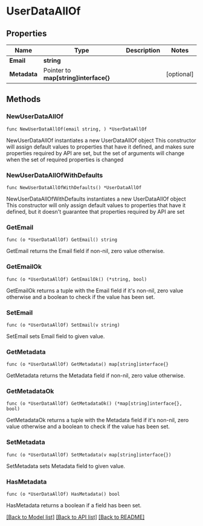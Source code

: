 # UserDataAllOf

## Properties

Name | Type | Description | Notes
------------ | ------------- | ------------- | -------------
**Email** | **string** |  |
**Metadata** | Pointer to **map[string]interface{}** |  | [optional]

## Methods

### NewUserDataAllOf

`func NewUserDataAllOf(email string, ) *UserDataAllOf`

NewUserDataAllOf instantiates a new UserDataAllOf object
This constructor will assign default values to properties that have it defined,
and makes sure properties required by API are set, but the set of arguments
will change when the set of required properties is changed

### NewUserDataAllOfWithDefaults

`func NewUserDataAllOfWithDefaults() *UserDataAllOf`

NewUserDataAllOfWithDefaults instantiates a new UserDataAllOf object
This constructor will only assign default values to properties that have it defined,
but it doesn't guarantee that properties required by API are set

### GetEmail

`func (o *UserDataAllOf) GetEmail() string`

GetEmail returns the Email field if non-nil, zero value otherwise.

### GetEmailOk

`func (o *UserDataAllOf) GetEmailOk() (*string, bool)`

GetEmailOk returns a tuple with the Email field if it's non-nil, zero value otherwise
and a boolean to check if the value has been set.

### SetEmail

`func (o *UserDataAllOf) SetEmail(v string)`

SetEmail sets Email field to given value.


### GetMetadata

`func (o *UserDataAllOf) GetMetadata() map[string]interface{}`

GetMetadata returns the Metadata field if non-nil, zero value otherwise.

### GetMetadataOk

`func (o *UserDataAllOf) GetMetadataOk() (*map[string]interface{}, bool)`

GetMetadataOk returns a tuple with the Metadata field if it's non-nil, zero value otherwise
and a boolean to check if the value has been set.

### SetMetadata

`func (o *UserDataAllOf) SetMetadata(v map[string]interface{})`

SetMetadata sets Metadata field to given value.

### HasMetadata

`func (o *UserDataAllOf) HasMetadata() bool`

HasMetadata returns a boolean if a field has been set.


[[Back to Model list]](../README.md#documentation-for-models) [[Back to API list]](../README.md#documentation-for-api-endpoints) [[Back to README]](../README.md)

